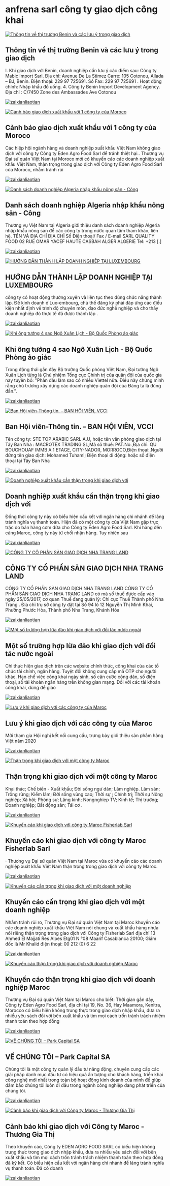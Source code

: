 # anfrena sarl công ty giao dịch công khai
<a href="https://mnn.zoosnet.net/LR/Chatpre.aspx?id=MNN94995150&p=https://topgrinding.com/" target="_blank">![Thông tin về thị trường Benin và các lưu ý trong giao dịch ](https://github.com/technlg/images/blob/main/31.jpg)</a>
## Thông tin về thị trường Benin và các lưu ý trong giao dịch 
I. Khi giao dịch với Benin, doanh nghiệp cần lưu ý các điểm sau:  Công ty Mabic Import Sarl. Địa chỉ: Avenue De La Stimez Carre: 105 Cotonou, Allada – BJ, Benin. Điện thoại: 229 97 725691. Số Fax: 229 97 725691 . Hoạt động chính: Nhập khẩu đồ uống. 4. Công ty Benin Import Development Agency. Địa chỉ : C/7450 Zone des Ambassades Ave Cotonou 
<a href="https://mnn.zoosnet.net/LR/Chatpre.aspx?id=MNN94995150&p=https://topgrinding.com/" target="_blank"><img src="https://github.com/technlg/images/raw/main/chat11.jpg" alt="zaixianliaotian"/></a><a href="//whatsapp.shibangsoft.com/WhatsApp.php" ><img src="https://github.com/technlg/images/raw/main/chat11.png" alt=""></a>
<a href="https://mnn.zoosnet.net/LR/Chatpre.aspx?id=MNN94995150&p=https://topgrinding.com/" target="_blank">![Cảnh báo giao dịch xuất khẩu với 1 công ty của Moroco ](https://github.com/technlg/images/blob/main/21.jpg)</a>
## Cảnh báo giao dịch xuất khẩu với 1 công ty của Moroco 
Các hiệp hội ngành hàng và doanh nghiệp xuất khẩu Việt Nam không giao dịch với công ty Công ty Eden Agro Food Sarl để tránh thiệt hại.. Thương vụ Đại sứ quán Việt Nam tại Moroco mới có khuyến cáo các doanh nghiệp xuất khẩu Việt Nam, thận trọng trong giao dịch với Công ty Eden Agro Food Sarl của Moroco, nhằm tránh rủi 
<a href="https://mnn.zoosnet.net/LR/Chatpre.aspx?id=MNN94995150&p=https://topgrinding.com/" target="_blank"><img src="https://github.com/technlg/images/raw/main/chat11.jpg" alt="zaixianliaotian"/></a><a href="//whatsapp.shibangsoft.com/WhatsApp.php" ><img src="https://github.com/technlg/images/raw/main/chat11.png" alt=""></a>
<a href="https://mnn.zoosnet.net/LR/Chatpre.aspx?id=MNN94995150&p=https://topgrinding.com/" target="_blank">![Danh sách doanh nghiệp Algeria nhập khẩu nông sản - Công ](https://github.com/technlg/images/blob/main/3.jpg)</a>
## Danh sách doanh nghiệp Algeria nhập khẩu nông sản - Công 
Thương vụ Việt Nam tại Algeria giới thiệu danh sách doanh nghiệp Algeria nhập khẩu nông sản để các công ty trong nước quan tâm tham khảo, liên hệ. TÊN VÀ ĐỊA CHỈ ĐỊA CHỈ Số Điện thoại/ Fax / E-mail SARL QUALITY FOOD 02 RUE OMAR YACEF HAUTE CASBAH ALGER ALGERIE Tel: +213 [.]
<a href="https://mnn.zoosnet.net/LR/Chatpre.aspx?id=MNN94995150&p=https://topgrinding.com/" target="_blank"><img src="https://github.com/technlg/images/raw/main/chat11.jpg" alt="zaixianliaotian"/></a><a href="//whatsapp.shibangsoft.com/WhatsApp.php" ><img src="https://github.com/technlg/images/raw/main/chat11.png" alt=""></a>
<a href="https://mnn.zoosnet.net/LR/Chatpre.aspx?id=MNN94995150&p=https://topgrinding.com/" target="_blank">![HƯỚNG DẪN THÀNH LẬP DOANH NGHIỆP TẠI LUXEMBOURG](https://github.com/technlg/images/blob/main/65.jpg)</a>
## HƯỚNG DẪN THÀNH LẬP DOANH NGHIỆP TẠI LUXEMBOURG
công ty có hoạt động thường xuyên và liên tục theo đúng chức năng thành lập. Để kinh doanh ở Lux-embourg, chủ thể đăng ký phải đáp ứng các điều kiện nhất định về trình độ chuyên môn, đạo đức nghề nghiệp và cho thấy doanh nghiệp đó thực tế đã được thành lập .
<a href="https://mnn.zoosnet.net/LR/Chatpre.aspx?id=MNN94995150&p=https://topgrinding.com/" target="_blank"><img src="https://github.com/technlg/images/raw/main/chat11.jpg" alt="zaixianliaotian"/></a><a href="//whatsapp.shibangsoft.com/WhatsApp.php" ><img src="https://github.com/technlg/images/raw/main/chat11.png" alt=""></a>
<a href="https://mnn.zoosnet.net/LR/Chatpre.aspx?id=MNN94995150&p=https://topgrinding.com/" target="_blank">![Khi ông tướng 4 sao Ngô Xuân Lịch - Bộ Quốc Phòng ảo giác ](https://github.com/technlg/images/blob/main/61.jpg)</a>
## Khi ông tướng 4 sao Ngô Xuân Lịch - Bộ Quốc Phòng ảo giác 
Trong động thái gần đây Bộ trưởng Quốc phòng Việt Nam, Đại tướng Ngô Xuân Lịch từng là Chủ nhiệm Tổng cục Chính trị của quân đội của quốc gia nay tuyên bố: "Phấn đấu làm sao có nhiều Viettel nữa. Điều này chứng minh rằng chủ trương xây dựng các doanh nghiệp quân đội của Đảng ta là đúng đắn.".
<a href="https://mnn.zoosnet.net/LR/Chatpre.aspx?id=MNN94995150&p=https://topgrinding.com/" target="_blank"><img src="https://github.com/technlg/images/raw/main/chat11.jpg" alt="zaixianliaotian"/></a><a href="//whatsapp.shibangsoft.com/WhatsApp.php" ><img src="https://github.com/technlg/images/raw/main/chat11.png" alt=""></a>
<a href="https://mnn.zoosnet.net/LR/Chatpre.aspx?id=MNN94995150&p=https://topgrinding.com/" target="_blank">![Ban Hội viên-Thông tin. – BAN HỘI VIÊN, VCCI](https://github.com/technlg/images/blob/main/30.jpg)</a>
## Ban Hội viên-Thông tin. – BAN HỘI VIÊN, VCCI
Tên công ty: STE TOP ARABIC SARL A.U, hoặc tên văn phòng giao dịch tại Tây Ban Nha : MACROTEX TRADING SL,Mã số thuế: PAT.No.,Địa chỉ: QU BOUCHOUAF IMMB A 1 ETAGE, CITY-NADOR, MORROCO,Điện thoại:,Người đứng tên giao dịch: Mohamed Tuhami; Điện thoại di động: hoặc số điện thoại tại Tây Ban Nha 
<a href="https://mnn.zoosnet.net/LR/Chatpre.aspx?id=MNN94995150&p=https://topgrinding.com/" target="_blank"><img src="https://github.com/technlg/images/raw/main/chat11.jpg" alt="zaixianliaotian"/></a><a href="//whatsapp.shibangsoft.com/WhatsApp.php" ><img src="https://github.com/technlg/images/raw/main/chat11.png" alt=""></a>
<a href="https://mnn.zoosnet.net/LR/Chatpre.aspx?id=MNN94995150&p=https://topgrinding.com/" target="_blank">![Doanh nghiệp xuất khẩu cần thận trọng khi giao dịch với ](https://github.com/technlg/images/blob/main/57.jpg)</a>
## Doanh nghiệp xuất khẩu cần thận trọng khi giao dịch với 
Đồng thời công ty này có biểu hiện cấu kết với ngân hàng chi nhánh để lảng tránh nghĩa vụ thanh toán. Hiện đã có một công ty của Việt Nam gặp trục trặc do bán hàng cơm dừa cho Công ty Eden Agro Food Sarl. Khi hàng đến cảng Maroc, công ty này từ chối nhận hàng. Tuy nhiên sau 
<a href="https://mnn.zoosnet.net/LR/Chatpre.aspx?id=MNN94995150&p=https://topgrinding.com/" target="_blank"><img src="https://github.com/technlg/images/raw/main/chat11.jpg" alt="zaixianliaotian"/></a><a href="//whatsapp.shibangsoft.com/WhatsApp.php" ><img src="https://github.com/technlg/images/raw/main/chat11.png" alt=""></a>
<a href="https://mnn.zoosnet.net/LR/Chatpre.aspx?id=MNN94995150&p=https://topgrinding.com/" target="_blank">![CÔNG TY CỔ PHẦN SÀN GIAO DỊCH NHA TRANG LAND](https://github.com/technlg/images/blob/main/63.jpg)</a>
## CÔNG TY CỔ PHẦN SÀN GIAO DỊCH NHA TRANG LAND
CÔNG TY CỔ PHẦN SÀN GIAO DỊCH NHA TRANG LAND CÔNG TY CỔ PHẦN SÀN GIAO DỊCH NHA TRANG LAND có mã số thuế được cấp vào ngày 25/05/2017, cơ quan Thuế đang quản lý: Chi cục Thuế Thành phố Nha Trang . Địa chỉ trụ sở công ty đặt tại Số 94 lô 12 Nguyễn Thị Minh Khai, Phường Phước Hòa, Thành phố Nha Trang, Khánh Hòa
<a href="https://mnn.zoosnet.net/LR/Chatpre.aspx?id=MNN94995150&p=https://topgrinding.com/" target="_blank"><img src="https://github.com/technlg/images/raw/main/chat11.jpg" alt="zaixianliaotian"/></a><a href="//whatsapp.shibangsoft.com/WhatsApp.php" ><img src="https://github.com/technlg/images/raw/main/chat11.png" alt=""></a>
<a href="https://mnn.zoosnet.net/LR/Chatpre.aspx?id=MNN94995150&p=https://topgrinding.com/" target="_blank">![Một số trường hợp lừa đảo khi giao dịch với đối tác nước ngoài](https://github.com/technlg/images/blob/main/42.jpg)</a>
## Một số trường hợp lừa đảo khi giao dịch với đối tác nước ngoài
Chỉ thực hiện giao dịch trên các website chính thức, công khai của các tổ chức tài chính, ngân hàng. Tuyệt đối không cung cấp mã OTP cho người khác. Hạn chế việc công khai ngày sinh, số căn cước công dân, số điện thoại, số tài khoản ngân hàng trên không gian mạng. Đối với các tài khoản công khai, dùng để giao 
<a href="https://mnn.zoosnet.net/LR/Chatpre.aspx?id=MNN94995150&p=https://topgrinding.com/" target="_blank"><img src="https://github.com/technlg/images/raw/main/chat11.jpg" alt="zaixianliaotian"/></a><a href="//whatsapp.shibangsoft.com/WhatsApp.php" ><img src="https://github.com/technlg/images/raw/main/chat11.png" alt=""></a>
<a href="https://mnn.zoosnet.net/LR/Chatpre.aspx?id=MNN94995150&p=https://topgrinding.com/" target="_blank">![Lưu ý khi giao dịch với các công ty của Maroc](https://github.com/technlg/images/blob/main/64.jpg)</a>
## Lưu ý khi giao dịch với các công ty của Maroc
Mời tham gia Hội nghị kết nối cung cầu, trưng bày giới thiệu sản phẩm hàng Việt năm 2020
<a href="https://mnn.zoosnet.net/LR/Chatpre.aspx?id=MNN94995150&p=https://topgrinding.com/" target="_blank"><img src="https://github.com/technlg/images/raw/main/chat11.jpg" alt="zaixianliaotian"/></a><a href="//whatsapp.shibangsoft.com/WhatsApp.php" ><img src="https://github.com/technlg/images/raw/main/chat11.png" alt=""></a>
<a href="https://mnn.zoosnet.net/LR/Chatpre.aspx?id=MNN94995150&p=https://topgrinding.com/" target="_blank">![Thận trọng khi giao dịch với một công ty Maroc](https://github.com/technlg/images/blob/main/20.jpg)</a>
## Thận trọng khi giao dịch với một công ty Maroc
Khai thác; Chế biến - Xuất khẩu; Đời sống ngư dân; Lâm nghiệp. Lâm sản; Trồng rừng; Kiểm lâm; Đời sống vùng cao; Thời sự ; Chính trị; Thời sự Nông nghiệp; Xã hội; Phóng sự; Lăng kính; Nongnghiep TV; Kinh tế; Thị trường; Doanh nghiệp; Bất động sản; Tái cơ .
<a href="https://mnn.zoosnet.net/LR/Chatpre.aspx?id=MNN94995150&p=https://topgrinding.com/" target="_blank"><img src="https://github.com/technlg/images/raw/main/chat11.jpg" alt="zaixianliaotian"/></a><a href="//whatsapp.shibangsoft.com/WhatsApp.php" ><img src="https://github.com/technlg/images/raw/main/chat11.png" alt=""></a>
<a href="https://mnn.zoosnet.net/LR/Chatpre.aspx?id=MNN94995150&p=https://topgrinding.com/" target="_blank">![Khuyến cáo khi giao dịch với công ty Maroc Fisherlab Sarl](https://github.com/technlg/images/blob/main/8.jpg)</a>
## Khuyến cáo khi giao dịch với công ty Maroc Fisherlab Sarl
· Thương vụ Đại sứ quán Việt Nam tại Maroc vừa có khuyến cáo các doanh nghiệp xuất khẩu Việt Nam thận trọng trong giao dịch với công ty Maroc.
<a href="https://mnn.zoosnet.net/LR/Chatpre.aspx?id=MNN94995150&p=https://topgrinding.com/" target="_blank"><img src="https://github.com/technlg/images/raw/main/chat11.jpg" alt="zaixianliaotian"/></a><a href="//whatsapp.shibangsoft.com/WhatsApp.php" ><img src="https://github.com/technlg/images/raw/main/chat11.png" alt=""></a>
<a href="https://mnn.zoosnet.net/LR/Chatpre.aspx?id=MNN94995150&p=https://topgrinding.com/" target="_blank">![Khuyến cáo cẩn trọng khi giao dịch với một doanh nghiệp ](https://github.com/technlg/images/blob/main/18.jpg)</a>
## Khuyến cáo cẩn trọng khi giao dịch với một doanh nghiệp 
Nhằm tránh rủi ro, Thương vụ Đại sứ quán Việt Nam tại Maroc khuyến cáo các doanh nghiệp xuất khẩu Việt Nam nói chung và xuất khẩu hàng nhựa nói riêng thận trọng trong giao dịch với Công ty Fisherlab Sarl địa chỉ 13 Ahmed El Majjati Res Alpes Etg01 N °08 Maarif Casablanca 20100; Giám đốc là Mr Khalid điện thoại: 00 212 (0) 6 22 
<a href="https://mnn.zoosnet.net/LR/Chatpre.aspx?id=MNN94995150&p=https://topgrinding.com/" target="_blank"><img src="https://github.com/technlg/images/raw/main/chat11.jpg" alt="zaixianliaotian"/></a><a href="//whatsapp.shibangsoft.com/WhatsApp.php" ><img src="https://github.com/technlg/images/raw/main/chat11.png" alt=""></a>
<a href="https://mnn.zoosnet.net/LR/Chatpre.aspx?id=MNN94995150&p=https://topgrinding.com/" target="_blank">![Khuyến cáo thận trọng khi giao dịch với doanh nghiệp Maroc](https://github.com/technlg/images/blob/main/65.jpg)</a>
## Khuyến cáo thận trọng khi giao dịch với doanh nghiệp Maroc
Thương vụ Đại sứ quán Việt Nam tại Maroc cho biết: Thời gian gần đây, Công ty Eden Agro Food Sarl, địa chỉ tại 19, No. 36, Hay Maamora, Kenitra, Morocco có biểu hiện không trung thực trong giao dịch nhập khẩu, đưa ra nhiều yêu sách đối với bên xuất khẩu và tìm mọi cách trốn tránh trách nhiệm thanh toán theo hợp đồng 
<a href="https://mnn.zoosnet.net/LR/Chatpre.aspx?id=MNN94995150&p=https://topgrinding.com/" target="_blank"><img src="https://github.com/technlg/images/raw/main/chat11.jpg" alt="zaixianliaotian"/></a><a href="//whatsapp.shibangsoft.com/WhatsApp.php" ><img src="https://github.com/technlg/images/raw/main/chat11.png" alt=""></a>
<a href="https://mnn.zoosnet.net/LR/Chatpre.aspx?id=MNN94995150&p=https://topgrinding.com/" target="_blank">![VỀ CHÚNG TÔI – Park Capital SA](https://github.com/technlg/images/blob/main/40.jpg)</a>
## VỀ CHÚNG TÔI – Park Capital SA
Chúng tôi là một công ty quản lý đầu tư năng động, chuyên cung cấp các giải pháp danh mục đầu tư có hiệu quả ấn tượng cho khách hàng, triển khai công nghệ mới nhất trong toàn bộ hoạt động kinh doanh của mình để giúp đảm bảo chúng tôi luôn đi đầu trong ngành công nghiệp đang phát triển của chúng tôi.
<a href="https://mnn.zoosnet.net/LR/Chatpre.aspx?id=MNN94995150&p=https://topgrinding.com/" target="_blank"><img src="https://github.com/technlg/images/raw/main/chat11.jpg" alt="zaixianliaotian"/></a><a href="//whatsapp.shibangsoft.com/WhatsApp.php" ><img src="https://github.com/technlg/images/raw/main/chat11.png" alt=""></a>
<a href="https://mnn.zoosnet.net/LR/Chatpre.aspx?id=MNN94995150&p=https://topgrinding.com/" target="_blank">![Cảnh báo khi giao dịch với Công ty Maroc - Thương Gia Thị ](https://github.com/technlg/images/blob/main/23.jpg)</a>
## Cảnh báo khi giao dịch với Công ty Maroc - Thương Gia Thị 
Theo khuyến cáo, Công ty EDEN AGRO FOOD SARL có biểu hiện không trung thực trong giao dịch nhập khẩu, đưa ra nhiều yêu sách đối với bên xuất khẩu và tìm mọi cách trốn tránh trách nhiệm thanh toán theo hợp đồng đã ký kết. Có biểu hiện cấu kết với ngân hàng chi nhánh để lảng tránh nghĩa vụ thanh toán. Đã có doanh 
<a href="https://mnn.zoosnet.net/LR/Chatpre.aspx?id=MNN94995150&p=https://topgrinding.com/" target="_blank"><img src="https://github.com/technlg/images/raw/main/chat11.jpg" alt="zaixianliaotian"/></a><a href="//whatsapp.shibangsoft.com/WhatsApp.php" ><img src="https://github.com/technlg/images/raw/main/chat11.png" alt=""></a>
